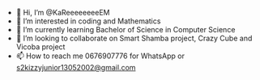 - 👋 Hi, I’m @KaReeeeeeeeEM
- 👀 I’m interested in coding and Mathematics
- 🌱 I’m currently learning Bachelor of Science in Computer Science
- 💞️ I’m looking to collaborate on Smart Shamba project, Crazy Cube and Vicoba project
- 📫 How to reach me 0676907776 for WhatsApp or s2kizzyjunior13052002@gmail.com 

<!---
KaReeeeeeeeEM/KaReeeeeeeeEM is a ✨ special ✨ repository because its `README.md` (this file) appears on your GitHub profile.
You can click the Preview link to take a look at your changes.
--->
